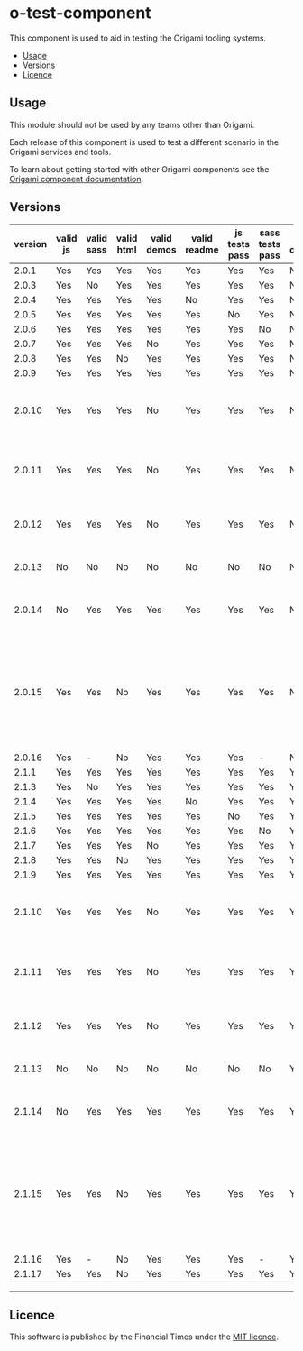 # o-test-component

This component is used to aid in testing the Origami tooling systems.

- [Usage](#usage)
- [Versions](#versions)
- [Licence](#licence)

## Usage

This module should not be used by any teams other than Origami.

Each release of this component is used to test a different scenario in the Origami services and tools.

To learn about getting started with other Origami components see the [Origami component documentation](https://origami.ft.com/docs/components).


## Versions

|version|valid js|valid sass|valid html|valid demos|valid readme|js tests pass|sass tests pass|valid origamiVersion|description|
|-------|--------|----------|----------|-----------|------------|-------------|---------------|--------------------|-----------|
|2.0.1  | Yes    | Yes      | Yes      | Yes       | Yes        | Yes         | Yes           | No   | |
|2.0.3  | Yes    | No       | Yes      | Yes       | Yes        | Yes         | Yes           | No   | |
|2.0.4  | Yes    | Yes      | Yes      | Yes       | No         | Yes         | Yes           | No   | |
|2.0.5  | Yes    | Yes      | Yes      | Yes       | Yes        | No          | Yes           | No   | |
|2.0.6  | Yes    | Yes      | Yes      | Yes       | Yes        | Yes         | No            | No   | |
|2.0.7  | Yes    | Yes      | Yes      | No        | Yes        | Yes         | Yes           | No   | |
|2.0.8  | Yes    | Yes      | No       | Yes       | Yes        | Yes         | Yes           | No   | |
|2.0.9  | Yes    | Yes      | Yes      | Yes       | Yes        | Yes         | Yes           | No   | |
|2.0.10 | Yes    | Yes      | Yes      | No        | Yes        | Yes         | Yes           | No   | The demo's mustache causes a compilation error|
|2.0.11 | Yes    | Yes      | Yes      | No        | Yes        | Yes         | Yes           | No   | The demo's sass causes a compilation error    |
|2.0.12 | Yes    | Yes      | Yes      | No        | Yes        | Yes         | Yes           | No   | The demo's js causes a compilation error      |
|2.0.13 | No     | No       | No       | No        | No         | No          | No            | No   | No origami.json file                          |
|2.0.14 | No     | Yes      | Yes      | Yes       | Yes        | Yes         | Yes           | No   | Syntax errors in component js                 |
|2.0.15 | Yes    | Yes      | No       | Yes       | Yes        | Yes         | Yes           | No   | The demo html contains invalid syntax which causes prettier to throw an error |
|2.0.16 | Yes    | -        | No       | Yes       | Yes        | Yes         | -             | No   |                                               |
|2.1.1  | Yes    | Yes      | Yes      | Yes       | Yes        | Yes         | Yes           | Yes  |                                               |
|2.1.3  | Yes    | No       | Yes      | Yes       | Yes        | Yes         | Yes           | Yes  |                                               |
|2.1.4  | Yes    | Yes      | Yes      | Yes       | No         | Yes         | Yes           | Yes  |                                               |
|2.1.5  | Yes    | Yes      | Yes      | Yes       | Yes        | No          | Yes           | Yes  |                                               |
|2.1.6  | Yes    | Yes      | Yes      | Yes       | Yes        | Yes         | No            | Yes  |                                               |
|2.1.7  | Yes    | Yes      | Yes      | No        | Yes        | Yes         | Yes           | Yes  |                                               |
|2.1.8  | Yes    | Yes      | No       | Yes       | Yes        | Yes         | Yes           | Yes  |                                               |
|2.1.9  | Yes    | Yes      | Yes      | Yes       | Yes        | Yes         | Yes           | Yes  |                                               |
|2.1.10 | Yes    | Yes      | Yes      | No        | Yes        | Yes         | Yes           | Yes  | The demo's mustache causes a compilation error|
|2.1.11 | Yes    | Yes      | Yes      | No        | Yes        | Yes         | Yes           | Yes  | The demo's sass causes a compilation error    |
|2.1.12 | Yes    | Yes      | Yes      | No        | Yes        | Yes         | Yes           | Yes  | The demo's js causes a compilation error      |
|2.1.13 | No     | No       | No       | No        | No         | No          | No            | Yes  | No origami.json file                          |
|2.1.14 | No     | Yes      | Yes      | Yes       | Yes        | Yes         | Yes           | Yes  | Syntax errors in component js                 |
|2.1.15 | Yes    | Yes      | No       | Yes       | Yes        | Yes         | Yes           | Yes  | The demo html contains invalid syntax which causes prettier to throw an error |
|2.1.16 | Yes    | -        | No       | Yes       | Yes        | Yes         | -             | Yes  |                                               |
|2.1.17 | Yes    | Yes        | No       | Yes       | Yes        | Yes         | Yes             | Yes  |                                               |

----

## Licence

This software is published by the Financial Times under the [MIT licence](http://opensource.org/licenses/MIT).
